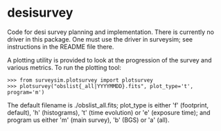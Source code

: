 # desisurvey

Code for desi survey planning and implementation.  There is currently no driver in this package.  One must use the driver in surveysim; see instructions in the README file there.

A plotting utility is provided to look at the progression of the survey and various metrics.  To run the plotting tool:

	>>> from surveysim.plotsurvey import plotsurvey
	>>> plotsurvey("obslist{_all|YYYYMMDD}.fits", plot_type='t', program='m')

The default filename is ./obslist_all.fits; plot_type is either 'f' (footprint, default), 'h' (histograms), 't' (time evolution) or 'e' (exposure time); and program us either 'm' (main survey), 'b' (BGS) or 'a' (all).

